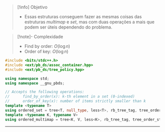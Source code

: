 > [!info] Objetivo
> - Essas estruturas conseguem fazer as mesmas coisas das estruturas $multimap$ e $set$, mas com duas operações a mais que podem ser úteis dependendo do problema.

> [!note]- Complexidade
> - Find by order: $O(\log n)$
> - Order of key: $O(\log n)$

```cpp
#include <bits/stdc++.h>
#include <ext/pb_ds/assoc_container.hpp>
#include <ext/pb_ds/tree_policy.hpp>

using namespace std;
using namespace __gnu_pbds;

// Accepts the following operations:
//      find_by_order(x): k-th element in a set (0-indexed)
//      order_of_key(x): number of items strictly smaller than k
template <typename T>
using ordered_set = tree<T, null_type, less<T>, rb_tree_tag, tree_order_statistics_node_update>;
template <typename K, typename V>
using ordered_multimap = tree<K, V, less<K>, rb_tree_tag, tree_order_statistics_node_update>;
```

---